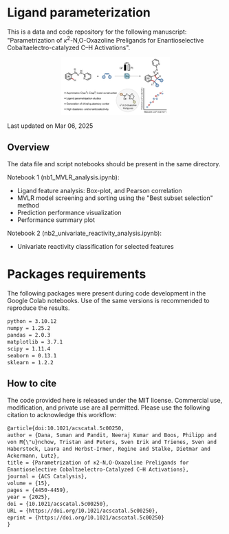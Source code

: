 # Ligand parameterization
This is a data and code repository for the following manuscript:<br>
"Parametrization of <i>κ</i><sup>2</sup>-N,O-Oxazoline Preligands for Enantioselective Cobaltaelectro-catalyzed C–H Activations".

<p align="center">
  <img src="img/toc_ACSCatal.png" width="50%" />
</p>

Last updated on Mar 06, 2025

## Overview
The data file and script notebooks should be present in the same directory. 

Notebook 1 (nb1_MVLR_analysis.ipynb):
- Ligand feature analysis: Box-plot, and Pearson correlation
- MVLR model screening and sorting using the "Best subset selection" method
- Prediction performance visualization
- Performance summary plot

Notebook 2 (nb2_univariate_reactivity_analysis.ipynb):
- Univariate reactivity classification for selected features


# Packages requirements
The following packages were present during code development in the Google Colab notebooks. Use of the same versions is recommended to reproduce the results.
```
python = 3.10.12
numpy = 1.25.2  
pandas = 2.0.3 
matplotlib = 3.7.1
scipy = 1.11.4 
seaborn = 0.13.1 
sklearn = 1.2.2  
```

## How to cite
The code provided here is released under the MIT license. Commercial use, modification, and private use are all permitted. Please use the following citation to acknowledge this workflow:

```
@article{doi:10.1021/acscatal.5c00250,
author = {Dana, Suman and Pandit, Neeraj Kumar and Boos, Philipp and von M{\"u}nchow, Tristan and Peters, Sven Erik and Trienes, Sven and Haberstock, Laura and Herbst-Irmer, Regine and Stalke, Dietmar and Ackermann, Lutz},
title = {Parametrization of κ2-N,O-Oxazoline Preligands for Enantioselective Cobaltaelectro-Catalyzed C–H Activations},
journal = {ACS Catalysis},
volume = {15},
pages = {4450-4459},
year = {2025},
doi = {10.1021/acscatal.5c00250},
URL = {https://doi.org/10.1021/acscatal.5c00250},
eprint = {https://doi.org/10.1021/acscatal.5c00250}
}
```
